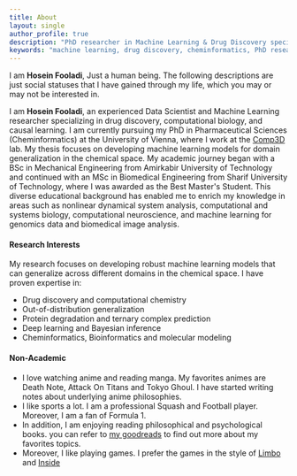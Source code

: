 ```yaml
---
title: About
layout: single
author_profile: true
description: "PhD researcher in Machine Learning & Drug Discovery specializing in cheminformatics, out-of-distribution generalization, and computational chemistry at University of Vienna"
keywords: "machine learning, drug discovery, cheminformatics, PhD researcher, computational chemistry, out-of-distribution generalization, University of Vienna, PROTAC, molecular modeling"
---
```


I am **Hosein Fooladi**, Just a human being. The following descriptions are just social statuses that I have gained through my life, which you may or may not be interested in.

I am **Hosein Fooladi**, an experienced Data Scientist and Machine Learning researcher specializing in drug discovery, computational biology, and causal learning. I am currently pursuing my PhD in Pharmaceutical Sciences (Cheminformatics) at the University of Vienna, where I work at the [Comp3D](https://comp3d.univie.ac.at/) lab. My thesis focuses on developing machine learning models for domain generalization in the chemical space.
My academic journey began with a BSc in Mechanical Engineering from Amirkabir University of Technology and continued with an MSc in Biomedical Engineering from Sharif University of Technology, where I was awarded as the Best Master's Student. This diverse educational background has enabled me to enrich my knowledge in areas such as nonlinear dynamical system analysis, computational and systems biology, computational neuroscience, and machine learning for genomics data and biomedical image analysis.

#### Research Interests

My research focuses on developing robust machine learning models that can generalize across different domains in the chemical space. I have proven expertise in:

- Drug discovery and computational chemistry
- Out-of-distribution generalization
- Protein degradation and ternary complex prediction
- Deep learning and Bayesian inference
- Cheminformatics, Bioinformatics and molecular modeling

#### Non-Academic

- I love watching anime and reading manga. My favorites animes are Death Note, Attack On Titans and Tokyo Ghoul. I have started writing notes about underlying anime philosophies.
- I like sports a lot. I am a professional Squash and Football player. Moreover, I am a fan of Formula 1.
- In addition, I am enjoying reading philosophical and psychological books. you can refer to [my goodreads](https://www.goodreads.com/user/show/75993307-hosein-fooladi) to find out more about my favorites topics.
- Moreover, I like playing games. I prefer the games in the style of [Limbo](https://playdead.com/games/limbo/) and [Inside](https://playdead.com/games/inside/)